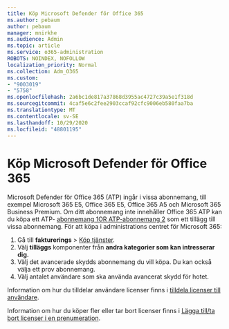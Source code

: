 ```yaml
---
title: Köp Microsoft Defender för Office 365
ms.author: pebaum
author: pebaum
manager: mnirkhe
ms.audience: Admin
ms.topic: article
ms.service: o365-administration
ROBOTS: NOINDEX, NOFOLLOW
localization_priority: Normal
ms.collection: Adm_O365
ms.custom:
- "9003019"
- "5758"
ms.openlocfilehash: 2a6bc1de817a37868d3955ac4727c39a5e1f318d
ms.sourcegitcommit: 4caf5e6c2fee2903ccaf92cfc9006eb580faa7ba
ms.translationtype: MT
ms.contentlocale: sv-SE
ms.lasthandoff: 10/29/2020
ms.locfileid: "48801195"
---
```

# <a name="purchase-microsoft-defender-for-office-365"></a>Köp Microsoft Defender för Office 365

Microsoft Defender för Office 365 (ATP) ingår i vissa abonnemang, till exempel Microsoft 365 E5, Office 365 E5, Office 365 A5 och Microsoft 365 Business Premium. Om ditt abonnemang inte innehåller Office 365 ATP kan du köpa ett ATP- [abonnemang 1OR ATP-abonnemang 2](https:/www.microsoft.com/microsoft-365/exchange/advance-threat-protection?market=um#office-ProductsCompare-785zwzq) som ett tillägg till vissa abonnemang. För att köpa i administrations centret för Microsoft 365:

1. Gå till **fakturerings**   >   [Köp tjänster](https://go.microsoft.com/fwlink/p/?linkid=868433).
2. Välj **tilläggs**  komponenter från **andra kategorier som kan intresserar dig.**
3. Välj det avancerade skydds abonnemang du vill köpa. Du kan också välja ett prov abonnemang.
4. Välj antalet användare som ska använda avancerat skydd för hotet.

Information om hur du tilldelar användare licenser finns i [tilldela licenser till användare](https://docs.microsoft.com/microsoft-365/admin/manage/assign-licenses-to-users?view=o365-worldwide).

Information om hur du köper fler eller tar bort licenser finns i [Lägga till/ta bort licenser i en prenumeration](https://docs.microsoft.com/microsoft-365/commerce/licenses/buy-licenses?view=o365-worldwide#add-or-remove-licenses-for-your-business-subscription).